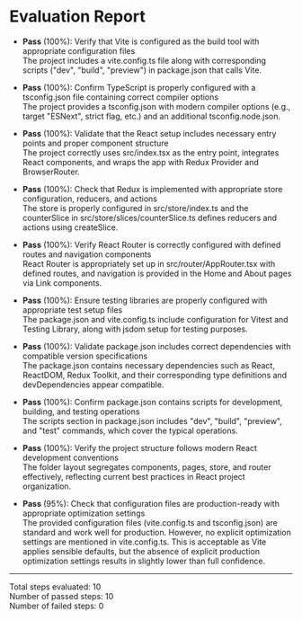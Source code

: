 # Evaluation Report

- **Pass** (100%): Verify that Vite is configured as the build tool with appropriate configuration files  
  The project includes a vite.config.ts file along with corresponding scripts ("dev", "build", "preview") in package.json that calls Vite.

- **Pass** (100%): Confirm TypeScript is properly configured with a tsconfig.json file containing correct compiler options  
  The project provides a tsconfig.json with modern compiler options (e.g., target "ESNext", strict flag, etc.) and an additional tsconfig.node.json.

- **Pass** (100%): Validate that the React setup includes necessary entry points and proper component structure  
  The project correctly uses src/index.tsx as the entry point, integrates React components, and wraps the app with Redux Provider and BrowserRouter.

- **Pass** (100%): Check that Redux is implemented with appropriate store configuration, reducers, and actions  
  The store is properly configured in src/store/index.ts and the counterSlice in src/store/slices/counterSlice.ts defines reducers and actions using createSlice.

- **Pass** (100%): Verify React Router is correctly configured with defined routes and navigation components  
  React Router is appropriately set up in src/router/AppRouter.tsx with defined routes, and navigation is provided in the Home and About pages via Link components.

- **Pass** (100%): Ensure testing libraries are properly configured with appropriate test setup files  
  The package.json and vite.config.ts include configuration for Vitest and Testing Library, along with jsdom setup for testing purposes.

- **Pass** (100%): Validate package.json includes correct dependencies with compatible version specifications  
  The package.json contains necessary dependencies such as React, ReactDOM, Redux Toolkit, and their corresponding type definitions and devDependencies appear compatible.

- **Pass** (100%): Confirm package.json contains scripts for development, building, and testing operations  
  The scripts section in package.json includes "dev", "build", "preview", and "test" commands, which cover the typical operations.

- **Pass** (100%): Verify the project structure follows modern React development conventions  
  The folder layout segregates components, pages, store, and router effectively, reflecting current best practices in React project organization.

- **Pass** (95%): Check that configuration files are production-ready with appropriate optimization settings  
  The provided configuration files (vite.config.ts and tsconfig.json) are standard and work well for production. However, no explicit optimization settings are mentioned in vite.config.ts. This is acceptable as Vite applies sensible defaults, but the absence of explicit production optimization settings results in slightly lower than full confidence.

---

Total steps evaluated: 10  
Number of passed steps: 10  
Number of failed steps: 0